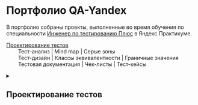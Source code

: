 # <a name="up" />Портфолио QA-Yandex

В портфолио собраны проекты, выполненные во время обучения по специальности [Инженер по тестированию Плюс](https://practicum.yandex.ru/qa-engineer-plus/) в Яндекс.Практикуме.

[Проектирование тестов](#test-design)<br>
&nbsp;&nbsp;&nbsp;&nbsp;&nbsp;&nbsp;&nbsp;&nbsp;Тест-анализ | Mind map | Серые зоны<br>
&nbsp;&nbsp;&nbsp;&nbsp;&nbsp;&nbsp;&nbsp;&nbsp;Тест-дизайн | Классы эквивалентности | Граничные значения<br>
&nbsp;&nbsp;&nbsp;&nbsp;&nbsp;&nbsp;&nbsp;&nbsp;Тестовая документация | Чек-листы | Тест-кейсы

<!--[Тестирование веб-приложений](#web-testing)<br>
&nbsp;&nbsp;&nbsp;&nbsp;&nbsp;&nbsp;&nbsp;&nbsp;DevTools | Charles<br>

[Тестирование мобильных приложений](#mobile-testing)<br>
&nbsp;&nbsp;&nbsp;&nbsp;&nbsp;&nbsp;&nbsp;&nbsp;Таблицы принятия решений | попарное тестирование | Баг-репорты<br>
&nbsp;&nbsp;&nbsp;&nbsp;&nbsp;&nbsp;&nbsp;&nbsp;Матрица устройств | Эмуляторы | Android Studio

[Тестирование API](#api-testing)<br>
&nbsp;&nbsp;&nbsp;&nbsp;&nbsp;&nbsp;&nbsp;&nbsp;REST API | JSON | Postman

[Тестирование баз данных](#data-bases)<br>
&nbsp;&nbsp;&nbsp;&nbsp;&nbsp;&nbsp;&nbsp;&nbsp;Консоль | SQL | PostgreSQL

[Основы автоматизации тестирования](#test-automation)<br>
&nbsp;&nbsp;&nbsp;&nbsp;&nbsp;&nbsp;&nbsp;&nbsp;Python| NodeJS | Puppeteer-->

<details>
<summary><h2><a name="test-design" />Проектирование тестов </h2></summary>

### Тест-анализ. Mind map. Серые зоны

**1. Mindmap**

Изучи [требования к Яндекс Маршрутам](https://disk.yandex.ru/i/G3a6N1qfxbpUwg).
Создай mindmap: структурируй и декомпозируй всю информацию из требований, а потом представь её в графическом виде.

**2. Новая фича: mindmap**

1. Проанализируй [требования к новой фиче](https://disk.yandex.ru/i/_237O6PKcly3Kw).
2. Создай ещё одну mindmap: отобрази, как изменится функциональность приложения после добавления фичи.

**3. Серые зоны**
 Если встретишь серые зоны, составь запрос на уточнение в шаблоне гугл-дока.
    - В первой строке укажи, кому из команды Движа адресуешь письмо.
    - Дальше подробно сформулируй запрос — так, будто пишешь настоящее письмо коллеге.
<details>
<summary><h3> Решение </h3></summary>

**1. Mindmap**

![Mindmap](https://s665sas.storage.yandex.net/rdisk/e44815f3bf8e818a2cd87d324f5193ac2369fa2a4baa87622906ff30eec06ba3/66ec1880/cLka90c0RtHR-J6qcog-7ZA3d9-z6Fk7GA-eEyaEYFYytFykU5q5lJvJnomVyBS4KJcU4qilmbcjpI01BydSjA==?uid=1118579539&filename=Mind%20map.png&disposition=inline&hash=&limit=0&content_type=image%2Fpng&owner_uid=1118579539&fsize=773499&hid=5ea4110d9f2b7ac08ad8b294444f5848&media_type=image&tknv=v2&etag=3177560ee04df31fcef1f3b0601411a2&ts=6227808d72000&s=249e75ea1b2a35669bd590f740929938873fce3e34bbb939fce38e17ad40e30a&pb=U2FsdGVkX1_qJMn4BxRhpwZO8tI8mAYq7q_LcoOEQ0tvv8LcMrqBDo6mqoeW4mmU2NVCgrvpExzEaRw89I45EFLOVG9SR0bdRE8r18MAGes)

[Mindmap в большом разрешении](https://i.ibb.co/vLMP7X8/yandex-routes.png)

[Блок схема](https://downloader.disk.yandex.ru/preview/9c7070077097359d479bb0d92ef1c4375eb7c6948467854756ad1dd7fdd9d318/66f1748e/mEsF7H3r567gsM9DJd1PprUBqGcfIDpt-OIGfhAXtbcYniWYYcRO_W2sbPyC85YhIQTSdWJN-y9DFtC35FFoBQ%3D%3D?uid=0&filename=Блок%20схема.jpg&disposition=inline&hash=&limit=0&content_type=image%2Fjpeg&owner_uid=0&tknv=v2&size=2048x2048)

**2. Mindmap фичи**

![Mindmap фичи](https://downloader.disk.yandex.ru/preview/78f69d3fe1baba5eae1b93c0d01712eac4d47ee94e74040731d21d124cb7e453/66ec1b46/azcsURrCMw7q4zY-tpz9Us5eXlmUcrsUOYZ5ys-8rqf9SHVbCGhRfvRHYfeifNM0ZmOOVzZSi7E_d14gmikIhg%3D%3D?uid=0&filename=Mind%20map%20Фича%201.jpg&disposition=inline&hash=&limit=0&content_type=image%2Fjpeg&owner_uid=0&tknv=v2&size=2048x2048)

![Mindmap фичи](https://downloader.disk.yandex.ru/preview/e70b16905418a3dfd73ad1afbb716294031bd74113023bbe4c328542f9f270dc/66ec1ae1/cydfbRPIy_LKdRee_9pwCs5eXlmUcrsUOYZ5ys-8rqd9WumpYW6L-vHY38MUn7fAYPqCCuz0xVYk3N14Bb6yAg%3D%3D?uid=0&filename=Mind%20map%20Фича%202.jpg&disposition=inline&hash=&limit=0&content_type=image%2Fjpeg&owner_uid=0&tknv=v2&size=2048x2048)

[Mindmap фичи в большом разрешении](https://miro.com/app/board/uXjVMNktZBA=/?share_link_id=728346512324)

**3. Запрос на уточнение серых зон**

Менеджеру

	Привет Менеджер! В требованиях к Яндекс Маршрутам 1.0 для Поля ввода минут не указан диапазон ввода целых чисел. Смею предположить, что он составит от 0 до 59 включительно

Дизайнеру

	Привет Дизайнер! В требованиях к Яндекс Маршрутам 1.0 на первом изображении Макета в картах отсутствует “Открыть в Яндекс Картах” (нижний левый угол)

Менеджеру

	Привет Менеджер! В требованиях к Яндекс Маршрутам 1.0 в изображении на Макете в картах присутствуют кнопки масштабирования “+” “-” и ползунок, информации по ним нет, должны ли они присутствовать и алгоритм их работы

Разработчику

	Привет Разработчик! В требованиях к Яндекс Маршрутам 1.0 не указано про возможность выбора адреса не вводом в Поле Адреса, а путем кликанья по области в Картах. Будет ли такой способ построения маршрута?

Менеджеру

	Привет Менеджер! В требованиях к Яндекс Маршрутам 1.0 для нет информации по нижнему блоку:

    - Будет ли осуществляться переход на главную страницу Яндекс Карты по клику на “Открыть в Яндекс Картах” (расположена в левом нижнем углу карты)

    - Будет ли осуществляться переход на страницу с Условиями использования по клику на “Условия использования” (расположена в правом нижнем углу карты)
    по верхнему блоку:
    - Кликабельны ли слова “Яндекс” и “Маршруты”, будет ли осуществляться переход на главную страницу Яндекс и ЯндексМаршруты соответственно 

Аналитику

	Привет Аналитик! При указании адреса в приложении может возникнуть такое, что произойдет совпадение название улиц и домов расположенных в разных городах, например адрес Можайское шоссе, дом 46 расположен как в Одинцово, так и в Москве.

Менеджеру

	Привет Менеджер! В требованиях к Яндекс Маршрутам 1.1 Режим Курьер указано расхождение в скидке на Самокат, указано два значения 3.5 рубля и 2 рубля. Какое из двух значений верно?

Менеджеру

	Привет Менеджер! В требованиях к Яндекс Маршрутам 1.1 Режим Курьер указано “При включенном переключателе в режиме расчёта «Свой» блокируется выбор такси и каршеринга”, а также имеется информация “Курьеры передвигаются на велосипедах, самокатах, пешком или на своём автомобиле, поэтому при включенном чек-боксе нельзя построить маршрут на такси или каршеринге”, какое из двух требований актуально?

</details>

### Тест-дизайн. Классы эквивалентности. Граничные значения

**1. Проверка формы добавления прав: КЭ и ГЗ**
Необходимо роверить корректность валидации данных в форме добавления прав. Тебе нужны следующие поля:<br>
«Имя»,<br>
«Фамилия»,<br>
«Дата рождения»,<br>
«Номер».

**2. Переходы между всплывающими окнами: Диаграмма состояний переходов**
В приложении много разных экранов и всплывающих окон. Нужно проверить, что все переходы между ними работают правильно. 

**3. Таблица принятия решений для кнопки «Забронировать**
Необходимо подготовить таблицу принятия решений для кнопки "Забронировать".

<details>
<summary><h3> Решение </h3></summary>

**1. Проверка формы добавления прав: КЭ и ГЗ**

![Проверка формы добавления прав: КЭ и ГЗ](https://downloader.disk.yandex.ru/preview/220c22ba8eefd284b90169e23f8784326d35f5dcb99c4c69cfca1c50a9c9f3ce/66ec2584/7zBbuElXtpX5JXGSXq1ZGrTUHXG1m1wgXxBLBz2U-p5MZkBje_KdeAJEUNfO53BVvLR0vLJEg3bsYlBFnPK2jg%3D%3D?uid=0&filename=Проверка%20формы%20добавления%20прав%20КЭ%20и%20ГЗ.PNG&disposition=inline&hash=&limit=0&content_type=image%2Fpng&owner_uid=0&tknv=v2&size=2048x2048)

[Проверка формы добавления прав: КЭ и ГЗ](https://docs.google.com/spreadsheets/d/1RdbmEzG8MV9FE-UEEQKEvcykeCJiniKX/edit?usp=sharing&ouid=106744543532953560427&rtpof=true&sd=true)

**2. Переходы между всплывающими окнами: Диаграмма состояний переходов**

Диаграмма состояний переходов

![Диаграмма состояний переходов](https://downloader.disk.yandex.ru/preview/dc02338b7f7b712bef6b2b6c0c5f941ef207991a5b55a164954348a404bd9490/66ec26c6/FATobBTblnI_BUhsiZAHlGOgDe2yjspzOWf9akp8hu7wLCIMRC9X3hBU_pajt4kDmGOWgQmmHcgVy-LVgrCmZw%3D%3D?uid=0&filename=Диаграма%20состояний%20переходов.PNG&disposition=inline&hash=&limit=0&content_type=image%2Fpng&owner_uid=0&tknv=v2&size=2048x2048)

**3. Таблица принятия решений для кнопки «Забронировать**

[Таблица принятия решений](https://docs.google.com/spreadsheets/d/1RdbmEzG8MV9FE-UEEQKEvcykeCJiniKX/edit?usp=sharing&ouid=106744543532953560427&rtpof=true&sd=true)

![Таблица принятия решений](https://downloader.disk.yandex.ru/preview/6804292df2e55ce10a4a3d568ca6cd2030944d57d914b4a3c1639a29849d84fe/66ec28e0/0_0kwqBkC-2_aRc9DSrS3kPuYGSRxdc2eXGdV3vpIhBepZNaJ4FWIIaMrdUvWc6MvBQ5vgl4uX54YpJgBIYqpA%3D%3D?uid=0&filename=Таблица%20принятия%20решений.PNG&disposition=inline&hash=&limit=0&content_type=image%2Fpng&owner_uid=0&tknv=v2&size=2048x2048)


</details>

### Тестовая документация | Чек-листы | Тест-кейсы

**1. Переходы между всплывающими окнами: Чек лист**

Составить чек лист проверки переходов между окнами


**2. Тест кейсы для кнопки «Забронировать**

Составить тест кейсы для кнопки "Забронировать"

<details>

<summary><h3> Решение </h3></summary>

**1. Переходы между всплывающими окнами: Чек лист**

Чек лист:
- При нажатии на кнопку “Забронировать” открывается Форма Бронирования
- При нажатии на кнопку “Назад” в Форме бронирования можно вернуться к выбору режимов в Форме Яндекс Маршрутов
- При нажатии на кнопку “Добавить права” - открывается Форма добавления прав
- Форма добавления прав закрывается по нажатию на кнопку “Крестик”
- Форма добавления прав закрывается по нажатию на кнопку “Отмена”
- При нажатии на кнопку “Добавить” в Форме добавления прав, открывается Информационное окно “Спасибо! Документы отправлены на проверку. Скоро расскажем о результатах”
- При нажатии на кнопку “Принято” в Информационном окне  “Спасибо! Документы отправлены на проверку. Скоро расскажем о результатах” можно перейти в Форму бронирования
- При нажатии на кнопку “Крестик” в Информационном окне  “Спасибо! Документы отправлены на проверку. Скоро расскажем о результатах” можно перейти в Форму бронирования
- При нажатии на кнопку “Способ оплаты” открывается Окно Способ оплаты
- При нажатии на кнопку “Добавить карту” откроется Форма Добавление карты
- Форма Добавления карты закрывается по нажатию на кнопку Крестик
- Форма Добавления карты закрывается по нажатию на кнопку Отмена
- При нажатии на кнопку “Привязать” в Форме Добавление карты  открывается Окно Способ оплаты
- При нажатии на кнопку “Забронировать” в Форме Бронирования открывается Информационное окно “Машина забронирована”
- При нажатии на “Крестик” в Информационном окне “Машина забронирована” открывается Окно “Вы уверены, что хотите отменить поездку?”
- При нажатии на кнопку Нет в Окне “Вы уверены, что хотите отменить поездку?” открывается Информационное окно “Машина забронирована”
- При нажатии на кнопку ДА в Окне “Вы уверены, что хотите отменить поездку?” открывается Окно “Поездка отменена”
- При нажатии на кнопку “Принято” открывается Форма Яндекс маршруты (Комментарий: тут конечно чистая импровизация, потому что, ни на Виртуальном сервере, ни в Требованиях к Яндекс Маршрутам нет возможности проверить действие этой кнопки, у меня даже на Виртуальном сервере не кликается кнопка Отмена в Окне Машина Забронирована поэтому не были добавлены пункты после нажатия на кнопку Отмена, в Макетах конечно есть данные на нажатие кнопки Отмена, но в задании так же есть Инфа Если требования и макеты не сходятся — ориентируйся на требования………. )

**2. Тест кейсы для кнопки «Забронировать**

</details>
</details>
